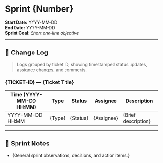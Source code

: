 # Sprint {Number}

**Start Date:** YYYY-MM-DD  
**End Date:** YYYY-MM-DD  
**Sprint Goal:** _Short one-line objective_

---

## 📜 Change Log

> Logs grouped by ticket ID, showing timestamped status updates, assignee changes, and comments.

### {TICKET-ID} — {Ticket Title}

| Time (YYYY-MM-DD HH:MM) | Type          | Status             | Assignee      | Description                          |
|-------------------------|---------------|--------------------|---------------|------------------------------------|
| YYYY-MM-DD HH:MM        | {Type}       | {Status}           | {Assignee}    | {Brief description}                 |

---

## 📌 Sprint Notes
- {General sprint observations, decisions, and action items.}
